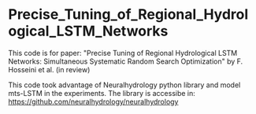 # Precise_Tuning_of_Regional_Hydrological_LSTM_Networks
This code is for paper: "Precise Tuning of Regional Hydrological LSTM Networks: Simultaneous Systematic Random Search Optimization" by F. Hosseini et al. (in review)


This code took advantage of Neuralhydrology python library and model mts-LSTM in the experiments. The library is accessibe in: https://github.com/neuralhydrology/neuralhydrology
